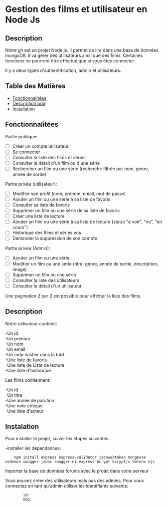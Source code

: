 # Gestion des films et utilisateur en Node Js

## Description
Notre git est un projet Node js. Il permet de lire dans une base de données mongoDB. Il va gérer des utilisateurs ainsi que des films. Certaines fonctions ne pourront être effectué que si vous êtes connecter.

Il y a deux types d'authentification, admin et utilisateurs.

## Table des Matières
- [Fonctionnalitées](#fonctionnalité)
- [Description bdd](#description)
- [Installation](#installation)

## Fonctionnalitées

Partie publique:

- [ ] Créer un compte utilisateur
- [ ] Se connecter
- [ ] Consulter la liste des films et séries
- [ ] Consulter le détail d'un film ou d'une série
- [ ] Rechercher un film ou une série (recherche filtrée par nom, genre, année de sortie)

Partie privée (utilisateur):

- [ ] Modifier son profil (nom, prénom, email, mot de passe)
- [ ] Ajouter un film ou une série à sa liste de favoris
- [ ] Consulter sa liste de favoris
- [ ] Supprimer un film ou une série de sa liste de favoris
- [ ] Créer une liste de lecture
- [ ] Ajouter un film ou une série à sa liste de lecture (statut "à voir", "vu", "en cours")
- [ ] Historique des films et séries vus
- [ ] Demander la suppression de son compte

Partie privee (Admin):

- [ ] Ajouter un film ou une série
- [ ] Modifier un film ou une série (titre, genre, année de sortie, description, image)
- [ ] Supprimer un film ou une série
- [ ] Consulter la liste des utilisateurs
- [ ] Consulter le détail d'un utilisateur

Une pagination 2 par 2 est possible pour afficher la liste des films.


## Description

Notre utilisateur contient:

-Un id<br/>
-Un prénom<br/>
-Un nom<br/>
-Un email<br/>
-Un mdp hasher dans la bdd<br/>
-Une liste de favoris<br/>
-Une liste de Liste de lecture<br/>
-Une liste d'historique<br/>

Les films contiennent:

-Un id<br/>
-Un titre<br/>
-Une année de parution<br/>
-Une note critique<br/>
-Une liste d'acteur<br/>

## Instalation

Pour installer le projet, suiver les étapes suivantes : 

-installer les dépendances:

        npm install express express-validator jsonwebtoken mongoose nodemon swagger-jsdoc swagger-ui-express bcrypt bcryptjs dotenv ejs

Importer la base de données forunis avec le projet dans votre serveur

Vous pouvez créer des utilisateurs mais pas des admins.
        Pour vous connectez en tant qu'admin utiliser les identifiants suivants:

            id:
            mdp:

